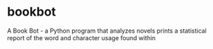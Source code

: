 # bookbot
A Book Bot - a Python program that analyzes novels prints a statistical report of the word and character usage found within

